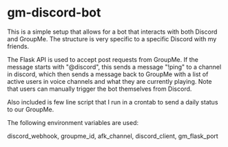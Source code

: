 # gm-discord-bot

This is a simple setup that allows for a bot that interacts with both Discord and GroupMe. The structure is very specific to a specific Discord with my friends.

The Flask API is used to accept post requests from GroupMe. If the message starts with "@discord", this sends a message "!ping" to a channel in discord, which then sends a message back to GroupMe with a list of active users in voice channels and what they are currently playing. Note that users can manually trigger the bot themselves from Discord.

Also included is few line script that I run in a crontab to send a daily status to our GroupMe.

The following environment variables are used:

discord_webhook, groupme_id, afk_channel, discord_client, gm_flask_port

